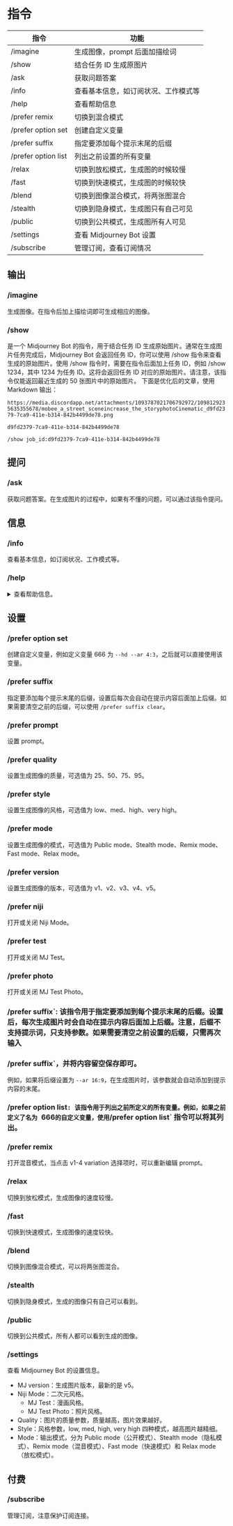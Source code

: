 # 指令

| 指令                | 功能                                 |
| ------------------- | ------------------------------------ |
| /imagine            | 生成图像，prompt 后面加描绘词        |
| /show               | 结合任务 ID 生成原图片               |
| /ask                | 获取问题答案                         |
| /info               | 查看基本信息，如订阅状况、工作模式等 |
| /help               | 查看帮助信息                         |
| /prefer remix       | 切换到混合模式                       |
| /prefer option set  | 创建自定义变量                       |
| /prefer suffix      | 指定要添加每个提示末尾的后缀         |
| /prefer option list | 列出之前设置的所有变量               |
| /relax              | 切换到放松模式，生成图的时候较慢     |
| /fast               | 切换到快速模式，生成图的时候较快     |
| /blend              | 切换到图像混合模式，将两张图混合     |
| /stealth            | 切换到隐身模式，生成图只有自己可见   |
| /public             | 切换到公共模式，生成图所有人可见     |
| /settings           | 查看 Midjourney Bot 设置             |
| /subscribe          | 管理订阅，查看订阅情况               |

## 输出

### /imagine

生成图像。在指令后加上描绘词即可生成相应的图像。
### /show

是一个 Midjourney Bot 的指令，用于结合任务 ID 生成原始图片。通常在生成图片任务完成后，Midjourney Bot 会返回任务 ID，你可以使用 /show 指令来查看生成的原始图片。使用 /show 指令时，需要在指令后面加上任务 ID，例如 /show 1234，其中 1234 为任务 ID。这将会返回任务 ID 对应的原始图片。请注意，该指令仅能返回最近生成的 50 张图片中的原始图片。
  下面是优化后的文章，使用 Markdown 输出：

`https://media.discordapp.net/attachments/1093787021706792972/1098129235635355678/mobee_a_street_sceneincrease_the_storyphotoCinematic_d9fd2379-7ca9-411e-b314-842b4499de78.png`

`d9fd2379-7ca9-411e-b314-842b4499de78`

`/show job_id:d9fd2379-7ca9-411e-b314-842b4499de78`

## 提问

### /ask

获取问题答案。在生成图片的过程中，如果有不懂的问题，可以通过该指令提问。

## 信息

### /info

查看基本信息，如订阅状况、工作模式等。

### /help

<details>
<summary>
查看帮助信息。
</summary>

```
<!-- :pinkboat: GETTING STARTED? READ THE QUICK START GUIDE https://docs.midjourney.com/ -->
:pinkboat: 开始使用？请阅读快速入门指南 https://docs.midjourney.com/
<!-- You also get around 25 free trial images! -->
您还可以获得约25张免费试用图片！
<!-- Still having trouble? Post your question to a support channel in https://discord.gg/midjourney -->
如果仍然有问题，请在 https://discord.gg/midjourney 的支持频道中发布您的问题。
<!-- :orangeboat: WEBSITE -->
:orangeboat: 网站
<!-- View all your images and access your account on https://www.midjourney.com/app/ -->
在 https://www.midjourney.com/app/ 上查看所有图片并访问您的账户。
<!-- :greenboat: BASIC COMMANDS -->
:greenboat: 基本指令
<!-- /imagine  Creates an image from text -->
/imagine：使用文本生成一张图片。
<!-- /info  Shows information about your profile and plan and usage. -->
/info：显示您的个人资料、订阅计划和使用情况信息。
<!-- /subscribe  Get a link to the subscription page -->
/subscribe：获取订阅页面链接。
<!-- Full command list and documentation at https://docs.midjourney.com/docs/command-list -->
完整的指令列表和文档请参阅 https://docs.midjourney.com/docs/command-list。
<!-- :blueboat: EXTRA OPTIONS -->
:blueboat: 额外选项
<!-- Parameters are options added to the end of your prompt that change how the image generates. -->
参数是添加到提示末尾的选项，可以改变图片的生成方式。
<!-- Read about parameters and advanced prompting at       https://docs.midjourney.com/docs/parameter-list -->
请阅读有关参数和高级提示的信息 https://docs.midjourney.com/docs/parameter-list。
<!-- :pinkboat: DIRECT MESSAGES -->
:pinkboat: 直接消息
<!-- Subscribers can work in their Direct Messages with the bot. -->
订阅者可以在直接消息中与机器人一起工作。
<!-- Click--> @Midjourney Bot to message the bot. -->
点击 --> @Midjourney Bot 与机器人发送消息。
<!-- Remember to Right-click on the server icon -> Privacy settings -> Allow direct messages -->
记得右键单击服务器图标-> 隐私设置-> 允许直接消息。
<!-- Images generated in DMs are still publicly visible on the website. -->
在直接消息中生成的图片仍然可以在网站上公开查看。
<!-- :orangeboat: OTHER -->
:orangeboat: 其他
<!-- You can cancel or delete a generation by reacting with :x: -->
您可以通过反应:x:取消或删除生成的图片。
<!-- You can add an image to favorites by reacting with :star: -->
您可以通过反应:star:将一张图片添加到收藏夹中。
<!-- You can get a image sent to your DMs by reacting with :envelope: -->
您可以通过反应:envelope:将一张图片发送到您的直接消息中。
<!-- You can add image urls to your message to use them as 'image prompts'https://docs.midjourney.com/docs/image-prompts -->
您可以在消息中添加图片网址作为“图片提示” https://docs.midjourney.com/docs/image-prompts。
```

</details>

## 设置

### /prefer option set

创建自定义变量，例如定义变量 666 为 `--hd --ar 4:3`，之后就可以直接使用该变量。
### /prefer suffix

指定要添加每个提示末尾的后缀，设置后每次会自动在提示内容后面加上后缀。如果需要清空之前的后缀，可以使用 `/prefer suffix clear`。
### /prefer prompt

设置 prompt。
### /prefer quality

设置生成图像的质量，可选值为 25、50、75、95。
### /prefer style

设置生成图像的风格，可选值为 low、med、high、very high。
### /prefer mode

设置生成图像的模式，可选值为 Public mode、Stealth mode、Remix mode、Fast mode、Relax mode。
### /prefer version

设置生成图像的版本，可选值为 v1、v2、v3、v4、v5。
### /prefer niji

打开或关闭 Niji Mode。
### /prefer test

打开或关闭 MJ Test。
### /prefer photo

打开或关闭 MJ Test Photo。
### /prefer suffix`: 该指令用于指定要添加到每个提示末尾的后缀。设置后，每次生成图片时会自动在提示内容后面加上后缀。注意，后缀不支持提示词，只支持参数。如果需要清空之前设置的后缀，只需再次输入
### /prefer suffix`，并将内容留空保存即可。
  例如，如果将后缀设置为 `--ar 16:9`，在生成图片时，该参数就会自动添加到提示内容的末尾。

### /prefer option list`: 该指令用于列出之前所定义的所有变量。例如，如果之前定义了名为 `666` 的自定义变量，使用 `/prefer option list` 指令可以将其列出。
### /prefer remix

打开混音模式，当点击 v1-4 variation 选择项时，可以重新编辑 prompt。
### /relax

切换到放松模式，生成图像的速度较慢。
### /fast

切换到快速模式，生成图像的速度较快。
### /blend

切换到图像混合模式，可以将两张图混合。
### /stealth

切换到隐身模式，生成的图像只有自己可以看到。
### /public

切换到公共模式，所有人都可以看到生成的图像。
### /settings

查看 Midjourney Bot 的设置信息。
  - MJ version：生成图片版本，最新的是 v5。
  - Niji Mode：二次元风格。
    - MJ Test：漫画风格。
    - MJ Test Photo：照片风格。
  - Quality：图片的质量参数，质量越高，图片效果越好。
  - Style：风格参数，low, med, high, very high 四种模式，越高图片越精细。
  - Mode：输出模式，分为 Public mode（公开模式）、Stealth mode（隐私模式）、Remix mode（混音模式）、Fast mode（快速模式）和 Relax mode（放松模式）。

## 付费

### /subscribe

管理订阅，注意保护订阅连接。
